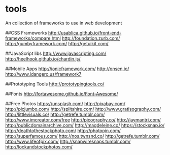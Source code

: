 # tools
An collection of frameworks to use in web development 

##CSS Frameworks
http://usablica.github.io/front-end-frameworks/compare.html
http://foundation.zurb.com/
http://gumbyframework.com/
http://getuikit.com/

##JavaScript libs
http://www.javascripting.com/
http://heelhook.github.io/chardin.js/

##Mobile Apps
http://ionicframework.com/
http://onsen.io/
http://www.idangero.us/framework7

##Prototyping Tools
http://prototypingtools.co/

##Fonts
http://fortawesome.github.io/Font-Awesome/

##Free Photos
https://unsplash.com/
http://pixabay.com/
http://picjumbo.com/
http://splitshire.com/
http://www.gratisography.com/
http://littlevisuals.co/
http://getrefe.tumblr.com/
http://www.imcreator.com/free
http://picography.co/
http://jaymantri.com/
http://publicdomainarchive.com/
http://magdeleine.co/
https://stocksnap.io/
http://deathtothestockphoto.com/
http://photopin.com/
http://superfamous.com/
http://nos.twnsnd.co/
http://getrefe.tumblr.com/
http://www.lifeofpix.com/
http://snapwiresnaps.tumblr.com/
http://lockandstockphotos.com/
